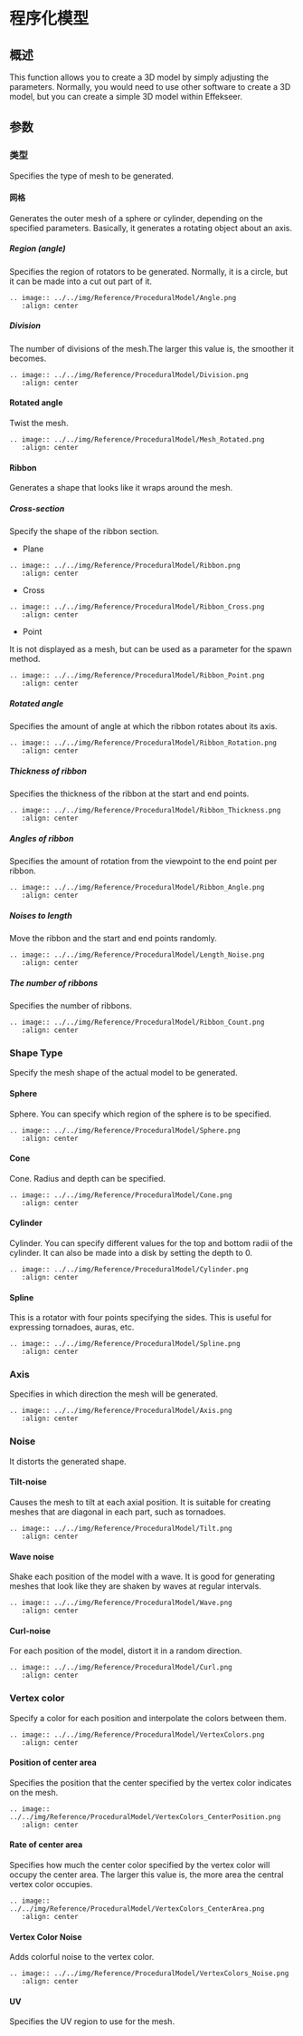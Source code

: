 # 程序化模型

## 概述

This function allows you to create a 3D model by simply adjusting the parameters.
Normally, you would need to use other software to create a 3D model, but you can create a simple 3D model within Effekseer.

## 参数

### 类型

Specifies the type of mesh to be generated.

#### 网格

Generates the outer mesh of a sphere or cylinder, depending on the specified parameters.
Basically, it generates a rotating object about an axis.

##### Region (angle)

Specifies the region of rotators to be generated.
Normally, it is a circle, but it can be made into a cut out part of it.

```eval_rst
.. image:: ../../img/Reference/ProceduralModel/Angle.png
   :align: center
```

##### Division

The number of divisions of the mesh.The larger this value is, the smoother it becomes.

```eval_rst
.. image:: ../../img/Reference/ProceduralModel/Division.png
   :align: center
```

#### Rotated angle

Twist the mesh.

```eval_rst
.. image:: ../../img/Reference/ProceduralModel/Mesh_Rotated.png
   :align: center
```

#### Ribbon

Generates a shape that looks like it wraps around the mesh.

##### Cross-section

Specify the shape of the ribbon section.

- Plane

```eval_rst
.. image:: ../../img/Reference/ProceduralModel/Ribbon.png
   :align: center
```

- Cross

```eval_rst
.. image:: ../../img/Reference/ProceduralModel/Ribbon_Cross.png
   :align: center
```

- Point

It is not displayed as a mesh, but can be used as a parameter for the spawn method.

```eval_rst
.. image:: ../../img/Reference/ProceduralModel/Ribbon_Point.png
   :align: center
```

##### Rotated angle

Specifies the amount of angle at which the ribbon rotates about its axis.

```eval_rst
.. image:: ../../img/Reference/ProceduralModel/Ribbon_Rotation.png
   :align: center
```

##### Thickness of ribbon

Specifies the thickness of the ribbon at the start and end points.

```eval_rst
.. image:: ../../img/Reference/ProceduralModel/Ribbon_Thickness.png
   :align: center
```

##### Angles of ribbon

Specifies the amount of rotation from the viewpoint to the end point per ribbon.

```eval_rst
.. image:: ../../img/Reference/ProceduralModel/Ribbon_Angle.png
   :align: center
```

##### Noises to length

Move the ribbon and the start and end points randomly.

```eval_rst
.. image:: ../../img/Reference/ProceduralModel/Length_Noise.png
   :align: center
```

##### The number of ribbons

Specifies the number of ribbons.

```eval_rst
.. image:: ../../img/Reference/ProceduralModel/Ribbon_Count.png
   :align: center
```

### Shape Type

Specify the mesh shape of the actual model to be generated.

#### Sphere

Sphere.
You can specify which region of the sphere is to be specified.

```eval_rst
.. image:: ../../img/Reference/ProceduralModel/Sphere.png
   :align: center
```

#### Cone

Cone.
Radius and depth can be specified.

```eval_rst
.. image:: ../../img/Reference/ProceduralModel/Cone.png
   :align: center
```

#### Cylinder

Cylinder.
You can specify different values for the top and bottom radii of the cylinder.
It can also be made into a disk by setting the depth to 0.

```eval_rst
.. image:: ../../img/Reference/ProceduralModel/Cylinder.png
   :align: center
```

#### Spline

This is a rotator with four points specifying the sides.
This is useful for expressing tornadoes, auras, etc.

```eval_rst
.. image:: ../../img/Reference/ProceduralModel/Spline.png
   :align: center
```

### Axis

Specifies in which direction the mesh will be generated.

```eval_rst
.. image:: ../../img/Reference/ProceduralModel/Axis.png
   :align: center
```

### Noise

It distorts the generated shape.

#### Tilt-noise

Causes the mesh to tilt at each axial position.
It is suitable for creating meshes that are diagonal in each part, such as tornadoes.

```eval_rst
.. image:: ../../img/Reference/ProceduralModel/Tilt.png
   :align: center
```

#### Wave noise

Shake each position of the model with a wave.
It is good for generating meshes that look like they are shaken by waves at regular intervals.

```eval_rst
.. image:: ../../img/Reference/ProceduralModel/Wave.png
   :align: center
```

#### Curl-noise

For each position of the model, distort it in a random direction.

```eval_rst
.. image:: ../../img/Reference/ProceduralModel/Curl.png
   :align: center
```

### Vertex color

Specify a color for each position and interpolate the colors between them.

```eval_rst
.. image:: ../../img/Reference/ProceduralModel/VertexColors.png
   :align: center
```

#### Position of center area

Specifies the position that the center specified by the vertex color indicates on the mesh.

```eval_rst
.. image:: ../../img/Reference/ProceduralModel/VertexColors_CenterPosition.png
   :align: center
```

#### Rate of center area

Specifies how much the center color specified by the vertex color will occupy the center area.
The larger this value is, the more area the central vertex color occupies.

```eval_rst
.. image:: ../../img/Reference/ProceduralModel/VertexColors_CenterArea.png
   :align: center
```

#### Vertex Color Noise

Adds colorful noise to the vertex color.

```eval_rst
.. image:: ../../img/Reference/ProceduralModel/VertexColors_Noise.png
   :align: center
```

#### UV

Specifies the UV region to use for the mesh.